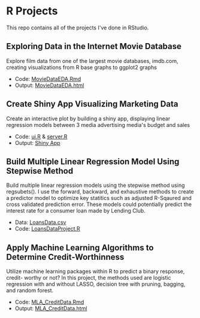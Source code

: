 # R Projects
This repo contains all of the projects I've done in RStudio.

## Exploring Data in the Internet Movie Database
Explore film data from one of the largest movie databases, imdb.com, creating visualizations from R base graphs to ggplot2 graphs
- Code: [MovieDataEDA.Rmd](https://github.com/jriggs3420/RProjects/blob/main/MovieDataEDA/MovieDataEDA.Rmd)
- Output: [MovieDataEDA.html](https://rawcdn.githack.com/jriggs3420/RProjects/f924f20224c55caa794dbf65562310f969fa4ee2/MovieDataEDA/MovieDataEDA.html)

## Create Shiny App Visualizing Marketing Data
Create an interactive plot by building a shiny app, displaying linear regression models between 3 media advertising media's budget and sales
- Code: [ui.R](https://github.com/jriggs3420/RProjects/blob/main/ShinyApp_Regression/ui.R) & [server.R](https://github.com/jriggs3420/RProjects/blob/main/ShinyApp_Regression/server.R)
- Output: [Shiny App](https://jriggs3420.shinyapps.io/r_projects/)

## Build Multiple Linear Regression Model Using Stepwise Method
Build multiple linear regression models using the stepwise method using regsubets(). I use the forward, backward, and exhaustive methods to create a predictor model to optimize key statitics such as adjusted R-Sqaured and cross validated prediction error. These models could potentially predict the interest rate for a consumer loan made by Lending Club.
- Data: [LoansData.csv](https://github.com/jriggs3420/RProjects/blob/main/LoansData_StepwiseRegression/loansData.csv)
- Code: [LoansDataProject.R](https://github.com/jriggs3420/RProjects/blob/main/LoansData_StepwiseRegression/LoansDataProject.R)

## Apply Machine Learning Algorithms to Determine Credit-Worthinness
Utilize machine learning packages within R to predict a binary response, credit- worthy or not? In this project, the methods used are logistic regression with and without LASSO, decision tree with pruning, bagging, and random forest.
- Code: [MLA_CreditData.Rmd](https://github.com/jriggs3420/RProjects/blob/main/MLA_CreditData/MLA_CreditData.Rmd)
- Output: [MLA_CreditData.html](https://rawcdn.githack.com/jriggs3420/RProjects/4e83e004b875d9e1ae173a154674060901bece6b/MLA_CreditData/MLA_CreditData.html)
